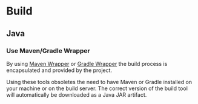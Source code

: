 # Build

## Java

### Use Maven/Gradle Wrapper

By using [Maven Wrapper](https://github.com/takari/maven-wrapper) or [Gradle Wrapper](https://docs.gradle.org/current/userguide/gradle_wrapper.html)
the build process is encapsulated and provided by the project.

Using these tools obsoletes the need to have Maven or Gradle installed on your machine or on the build server.
The correct version of the build tool will automatically be downloaded as a Java JAR artifact.
